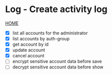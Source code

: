 # Log - Create activity log

[HOME](../../README.md)

- [x] list all accounts for the administrator
- [x] list accounts by auth-group
- [x] get account by id
- [x] update account
- [x] cancel account
- [ ] encrypt sensitive account data before save
- [ ] decrypt sensitive account data before show

